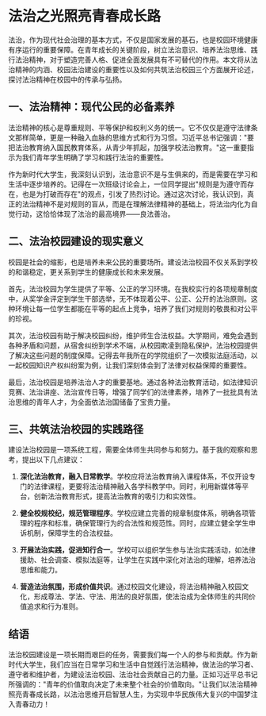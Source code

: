 # 法治之光照亮青春成长路

法治，作为现代社会治理的基本方式，不仅是国家发展的基石，也是校园环境健康有序运行的重要保障。在青年成长的关键阶段，树立法治意识、培养法治思维、践行法治精神，对于塑造完善人格、促进全面发展具有不可替代的作用。本文将从法治精神的内涵、校园法治建设的重要性以及如何共筑法治校园三个方面展开论述，探讨法治精神在校园中的传承与弘扬。

## 一、法治精神：现代公民的必备素养

法治精神的核心是尊重规则、平等保护和权利义务的统一。它不仅仅是遵守法律条文那样简单，更是一种融入血脉的思维方式和行为习惯。习近平总书记强调："要把法治教育纳入国民教育体系，从青少年抓起，加强学校法治教育。"这一重要指示为我们青年学生明确了学习和践行法治的重要性。

作为新时代大学生，我深刻认识到，法治意识不是与生俱来的，而是需要在学习和生活中逐步培养的。记得在一次班级讨论会上，一位同学提出"规则是为遵守而存在，也是为打破而存在"的观点，引发了热烈讨论。通过这次讨论，我认识到，真正的法治精神不是对规则的盲从，而是在理解法律精神的基础上，将法治内化为自觉行动，这恰恰体现了法治的最高境界——良法善治。

## 二、法治校园建设的现实意义

校园是社会的缩影，也是培养未来公民的重要场所。建设法治校园不仅关系到学校的和谐稳定，更关系到学生的健康成长和未来发展。

首先，法治校园为学生提供了平等、公正的学习环境。在我校实行的各项规章制度中，从奖学金评定到学生干部选举，无不体现着公平、公正、公开的法治原则。这种环境让每一位学生都能在平等的起点上竞争，培养了我们对规则的敬畏和对公平的珍视。

其次，法治校园有助于解决校园纠纷，维护师生合法权益。大学期间，难免会遇到各种矛盾和问题，从宿舍纠纷到学术不端，从校园欺凌到隐私保护，法治校园提供了解决这些问题的制度保障。记得去年我所在的学院组织了一次模拟法庭活动，以一起校园知识产权纠纷案为例，让我们深刻体会到了法律对权益保障的重要性。

最后，法治校园是培养法治人才的重要基地。通过各种法治教育活动，如法律知识竞赛、法治讲座、法治宣传日等，增强了同学们的法律素养，培养了一批批具有法治思维的青年人才，为全面依法治国储备了宝贵力量。

## 三、共筑法治校园的实践路径

建设法治校园是一项系统工程，需要全体师生共同参与和努力。基于我的观察和思考，提出以下几点建议：

1. **深化法治教育，融入日常教学**。学校应将法治教育纳入课程体系，不仅开设专门的法律课程，更要将法治精神融入各学科教学中。同时，利用新媒体等平台，创新法治教育形式，提高法治教育的吸引力和实效性。

2. **健全校规校纪，规范管理程序**。学校应建立完善的规章制度体系，明确各项管理的程序和标准，确保管理行为的合法性和规范性。同时，应建立健全学生申诉机制，保障学生的合法权益。

3. **开展法治实践，促进知行合一**。学校可以组织学生参与法治实践活动，如法律援助、社会调查、模拟法庭等，让学生在实践中深化对法治的理解，培养法治思维和能力。

4. **营造法治氛围，形成价值共识**。通过校园文化建设，将法治精神融入校园文化，形成尊法、学法、守法、用法的良好氛围，使法治成为全体师生的共同价值追求和行为准则。

## 结语

法治校园建设是一项长期而艰巨的任务，需要我们每一个人的参与和贡献。作为新时代大学生，我们应当在日常学习和生活中自觉践行法治精神，做法治的学习者、遵守者和维护者，为建设法治校园、法治社会贡献自己的力量。正如习近平总书记所强调的："青年的价值取向决定了未来整个社会的价值取向。"让我们以法治精神照亮青春成长路，以法治思维开启智慧人生，为实现中华民族伟大复兴的中国梦注入青春动力！
